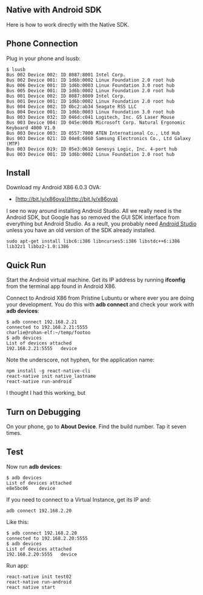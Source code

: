 ## Native with Android SDK

Here is how to work directly with the Native SDK.


## Phone Connection

Plug in your phone and lsusb:

```
$ lsusb
Bus 002 Device 002: ID 8087:8001 Intel Corp.
Bus 002 Device 001: ID 1d6b:0002 Linux Foundation 2.0 root hub
Bus 006 Device 001: ID 1d6b:0003 Linux Foundation 3.0 root hub
Bus 005 Device 001: ID 1d6b:0002 Linux Foundation 2.0 root hub
Bus 001 Device 002: ID 8087:8009 Intel Corp.
Bus 001 Device 001: ID 1d6b:0002 Linux Foundation 2.0 root hub
Bus 004 Device 002: ID 0bc2:ab34 Seagate RSS LLC
Bus 004 Device 001: ID 1d6b:0003 Linux Foundation 3.0 root hub
Bus 003 Device 032: ID 046d:c041 Logitech, Inc. G5 Laser Mouse
Bus 003 Device 004: ID 045e:00db Microsoft Corp. Natural Ergonomic Keyboard 4000 V1.0
Bus 003 Device 003: ID 0557:7000 ATEN International Co., Ltd Hub
Bus 003 Device 021: ID 04e8:6860 Samsung Electronics Co., Ltd Galaxy (MTP)
Bus 003 Device 019: ID 05e3:0610 Genesys Logic, Inc. 4-port hub
Bus 003 Device 001: ID 1d6b:0002 Linux Foundation 2.0 root hub
```

## Install

Download my Android X86 6.0.3 OVA:

- [http://bit.ly/x86ova](http://bit.ly/x86ova)

I see no way around installing Android Studio. All we really need is the Android SDK, but Google has so removed the GUI SDK interface from everything but Android Studio. As a reult, you probably need [Android Studio][astudio] unless you have an old version of the SDK already installed.

[astudio]: https://developer.android.com/

```
sudo apt-get install libc6:i386 libncurses5:i386 libstdc++6:i386 lib32z1 libbz2-1.0:i386
```

## Quick Run

Start the Android virtual machine. Get its IP address by running **ifconfig** from the terminal app found in Android X86.

Connect to Android X86 from Pristine Lubuntu or where ever you are doing your development. You do this with **adb connect <IP>** and check your work with **adb devices**:

```
$ adb connect 192.168.2.21
connected to 192.168.2.21:5555
charlie@rohan-elf:~/temp/footoo
$ adb devices
List of devices attached
192.168.2.21:5555	device
```

Note the underscore, not hyphen, for the application name:

```
npm install -g react-native-cli
react-native init native_lastname
react-native run-android
```

I thought I had this working, but

## Turn on Debugging

On your phone, go to **About Device**. Find the build number. Tap it seven times.

## Test

Now run **adb devices**:

```
$ adb devices
List of devices attached
e8e5bc06	device
```

If you need to connect to a Virtual Instance, get its IP and:

```
adb connect 192.168.2.20
```

Like this:

```
$ adb connect 192.168.2.20
connected to 192.168.2.20:5555
$ adb devices
List of devices attached
192.168.2.20:5555	device
```

Run app:

```
react-native init test02
react-native run-android
react native start
```

